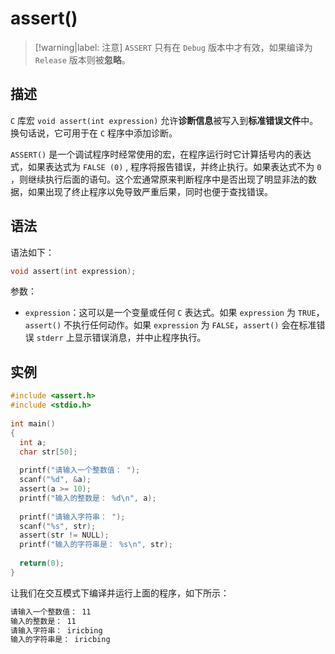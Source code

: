 # assert()

> [!warning|label: 注意]
> `ASSERT` 只有在 `Debug` 版本中才有效，如果编译为 `Release` 版本则被**忽略**。

## 描述

`C` 库宏 `void assert(int expression)` 允许**诊断信息**被写入到**标准错误文件**中。换句话说，它可用于在 `C` 程序中添加诊断。

`ASSERT()` 是一个调试程序时经常使用的宏，在程序运行时它计算括号内的表达式，如果表达式为 `FALSE (0)` , 程序将报告错误，并终止执行。如果表达式不为 `0` ，则继续执行后面的语句。这个宏通常原来判断程序中是否出现了明显非法的数据，如果出现了终止程序以免导致严重后果，同时也便于查找错误。

## 语法

语法如下：

```c
void assert(int expression);
```

参数：

* `expression`：这可以是一个变量或任何 `C` 表达式。如果 `expression` 为 `TRUE`，`assert()` 不执行任何动作。如果 `expression` 为 `FALSE`，`assert()` 会在标准错误 `stderr` 上显示错误消息，并中止程序执行。

## 实例

```c
#include <assert.h>
#include <stdio.h>
 
int main()
{
  int a;
  char str[50];
    
  printf("请输入一个整数值： ");
  scanf("%d", &a);
  assert(a >= 10);
  printf("输入的整数是： %d\n", a);
  
  printf("请输入字符串： ");
  scanf("%s", str);
  assert(str != NULL);
  printf("输入的字符串是： %s\n", str);
  
  return(0);
}
```

让我们在交互模式下编译并运行上面的程序，如下所示：

```bash
请输入一个整数值： 11
输入的整数是： 11
请输入字符串： iricbing 
输入的字符串是： iricbing 
```
